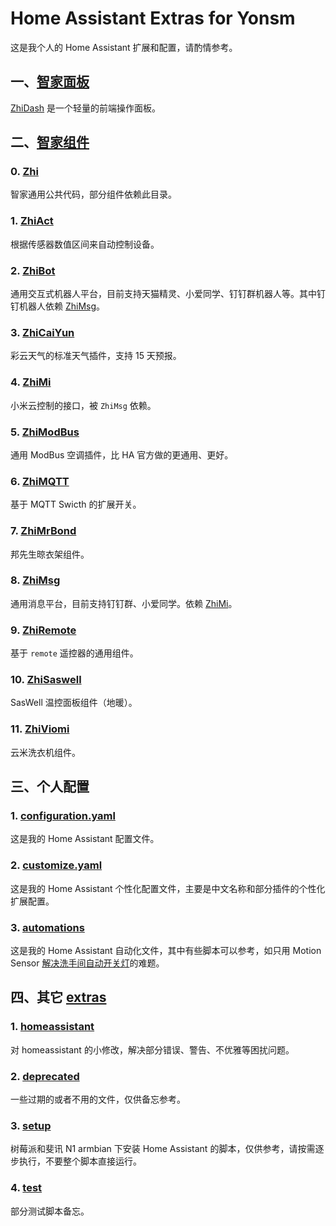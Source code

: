 # Home Assistant Extras for Yonsm

这是我个人的 Home Assistant 扩展和配置，请酌情参考。

## 一、[智家面板](https://github.com/Yonsm/ZhiDash)

[ZhiDash](https://github.com/Yonsm/ZhiDash) 是一个轻量的前端操作面板。

## 二、[智家组件](https://github.com/Yonsm/.homeassistant/tree/main/modules)

### 0. [Zhi](https://github.com/Yonsm/Zhi)

智家通用公共代码，部分组件依赖此目录。

### 1. [ZhiAct](https://github.com/Yonsm/ZhiAct)

根据传感器数值区间来自动控制设备。

### 2. [ZhiBot](https://github.com/Yonsm/ZhiBot)

通用交互式机器人平台，目前支持天猫精灵、小爱同学、钉钉群机器人等。其中钉钉机器人依赖 [ZhiMsg](https://github.com/Yonsm/ZhiMsg)。

### 3. [ZhiCaiYun](https://github.com/Yonsm/ZhiCaiYun)

彩云天气的标准天气插件，支持 15 天预报。

### 4. [ZhiMi](https://github.com/Yonsm/ZhiMi)

小米云控制的接口，被 `ZhiMsg` 依赖。

### 5. [ZhiModBus](https://github.com/Yonsm/ZhiModBus)

通用 ModBus 空调插件，比 HA 官方做的更通用、更好。

### 6. [ZhiMQTT](https://github.com/Yonsm/ZhiMQTT)

基于 MQTT Swicth 的扩展开关。

### 7. [ZhiMrBond](https://github.com/Yonsm/ZhiMrBond)

邦先生晾衣架组件。

### 8. [ZhiMsg](https://github.com/Yonsm/ZhiMsg)

通用消息平台，目前支持钉钉群、小爱同学。依赖 [ZhiMi](https://github.com/Yonsm/ZhiMi)。

### 9. [ZhiRemote](https://github.com/Yonsm/ZhiRemote)

基于 `remote` 遥控器的通用组件。

### 10. [ZhiSaswell](https://github.com/Yonsm/ZhiSaswell)

SasWell 温控面板组件（地暖）。

### 11. [ZhiViomi](https://github.com/Yonsm/ZhiViomi)

云米洗衣机组件。

## 三、个人配置

### 1. [configuration.yaml](https://github.com/Yonsm/.homeassistant/tree/main/configuration.yaml)

这是我的 Home Assistant 配置文件。

### 2. [customize.yaml](https://github.com/Yonsm/.homeassistant/tree/main/customize.yaml)

这是我的 Home Assistant 个性化配置文件，主要是中文名称和部分插件的个性化扩展配置。

### 3. [automations](https://github.com/Yonsm/.homeassistant/tree/main/automations)

这是我的 Home Assistant 自动化文件，其中有些脚本可以参考，如只用 Motion Sensor [解决洗手间自动开关灯](automations/washroom.yaml)的难题。

## 四、其它 [extras](https://github.com/Yonsm/.homeassistant/tree/main/extras)

### 1. [homeassistant](https://github.com/Yonsm/.homeassistant/tree/main/extras/homeassistant)

对 homeassistant 的小修改，解决部分错误、警告、不优雅等困扰问题。

### 2. [deprecated](https://github.com/Yonsm/.homeassistant/tree/main/extras/deprecated)

一些过期的或者不用的文件，仅供备忘参考。

### 3. [setup](https://github.com/Yonsm/.homeassistant/tree/main/extras/setup)

树莓派和斐讯 N1 armbian 下安装 Home Assistant 的脚本，仅供参考，请按需逐步执行，不要整个脚本直接运行。

### 4. [test](https://github.com/Yonsm/.homeassistant/tree/main/extras/test)

部分测试脚本备忘。
